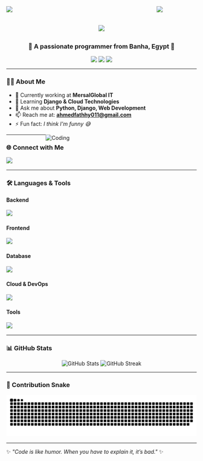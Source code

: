 <img align="left" src="https://user-images.githubusercontent.com/65187002/144930161-2f783401-8d27-4fdf-a2f7-cc0ba32f1f1f.gif" width="21%">
<img align="right" src="https://user-images.githubusercontent.com/65187002/144930161-2f783401-8d27-4fdf-a2f7-cc0ba32f1f1f.gif" width="21%">

<h1 align="center">
  <img src="https://readme-typing-svg.herokuapp.com?font=Fira+Code&size=28&pause=1000&color=00F7FF&center=true&vCenter=true&width=600&lines=Hi+👋,+I'm+Ahmed+Fathy+Mohamed;Passionate+Programmer+%F0%9F%92%BB;Full-Stack+Developer+%F0%9F%9A%80;Tech+Explorer+%F0%9F%8C%90" />
</h1>

<h3 align="center">🚀 A passionate programmer from Banha, Egypt 🚀</h3>

<p align="center">
  <img src="https://komarev.com/ghpvc/?username=AhmedFathyMohamed10&color=blueviolet" />
  <img src="https://img.shields.io/badge/Code-Python%20%7C%20Django%20%7C%20Node%20%7C%20React-blue" />
  <img src="https://img.shields.io/github/followers/AhmedFathyMohamed10?style=social" />
</p>

---

### 👨‍💻 About Me
- 🔭 Currently working at **MersalGlobal IT**  
- 🌱 Learning **Django & Cloud Technologies**  
- 💬 Ask me about **Python, Django, Web Development**  
- 📫 Reach me at: **ahmedfathhy011@gmail.com**  
- ⚡ Fun fact: *I think I'm funny 😅*  

<img align="right" alt="Coding" width="400" src="https://user-images.githubusercontent.com/74038190/229223263-cf2e4b07-2615-4f87-9c38-e37600f8381a.gif">

---

### 🌐 Connect with Me
<p align="left">
  <a href="https://linkedin.com/in/ahmedfathyukq" target="blank">
    <img src="https://skillicons.dev/icons?i=linkedin" height="40"/>
  </a>
</p>

---

### 🛠️ Languages & Tools

#### Backend
<img src="https://skillicons.dev/icons?i=django,flask,fastapi,express" />

#### Frontend
<img src="https://skillicons.dev/icons?i=js,react,vue,ts,tailwind" />

#### Database
<img src="https://skillicons.dev/icons?i=mysql,postgresql,mongodb,sqlite" />

#### Cloud & DevOps
<img src="https://skillicons.dev/icons?i=aws,gcp,azure,docker,kubernetes" />

#### Tools
<img src="https://skillicons.dev/icons?i=git,github,vscode,figma,postman,linux,idea" />

---

### 📊 GitHub Stats
<p align="center">
  <img src="https://github-readme-stats.vercel.app/api?username=AhmedFathyMohamed10&show_icons=true&theme=radical" alt="GitHub Stats" />
  <img src="https://github-readme-streak-stats.herokuapp.com/?user=AhmedFathyMohamed10&theme=radical" alt="GitHub Streak" />
</p>

---

### 🎨 Contribution Snake
<p align="center">
  <img src="https://raw.githubusercontent.com/Platane/snk/output/github-contribution-grid-snake.svg" alt="snake animation" />
</p>

---
✨ _"Code is like humor. When you have to explain it, it’s bad."_ ✨

